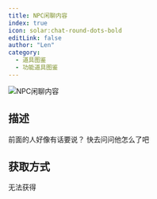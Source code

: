 ```yaml
---
title: NPC闲聊内容
index: true
icon: solar:chat-round-dots-bold
editLink: false
author: "Len"
category:
  - 道具图鉴
  - 功能道具图鉴
---
```


![NPC闲聊内容](https://s2.loli.net/2025/01/23/kDSNIPEqRgp5ZHO.gif)

## 描述

前面的人好像有话要说？ 快去问问他怎么了吧

## 获取方式

无法获得
